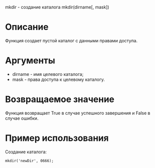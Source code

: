 mkdir - создание каталога
    mkdir(dirname[, mask])

Описание
========

Функция создает пустой каталог с данными правами доступа.

Аргументы
=========

* dirname - имя целевого каталога;
* mask - права доступа к целевому каталогу.

Возвращаемое значение
=====================

Функция возвращает True в случае успешного завершения и False в случае ошибки.

Пример использования
====================

Создание каталога:

    mkdir('newDir', 0666);
